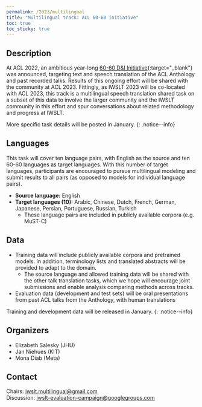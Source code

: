 ```yaml
---
permalink: /2023/multilingual
title: "Multilingual track: ACL 60-60 initiative"
toc: true
toc_sticky: true
---
```


<!--
Markdown notes: comments can be formed as in this example;
bulleted lines start with a - ;
if you want to have a line break either put a blank line in between the text or leave two spaces at the end of the line
-->


## Description

At ACL 2022, an ambitious year-long [60-60 D&I Initiative](https://www.2022.aclweb.org/dispecialinitiative){:target="_blank"} was announced, targeting text and speech translation of the ACL Anthology and past recorded talks. Results of this ongoing effort will be shared with the community at ACL 2023. Fittingly, as IWSLT 2023 will be co-located with ACL 2023, this track is a multilingual speech translation shared task on a subset of this data to involve the larger community and the IWSLT community in this effort and spur conversations about related methodology and progress at IWSLT. 

More specific task details will be posted in January.
{: .notice--info}

## Languages

This task will cover ten language pairs, with English as the source and ten 60-60 languages as target languages. 
With this number of target languages, participants are encouraged to pursue multilingual modeling and submit results to all pairs (as opposed to models for individual language pairs). 

* **Source language:** English
* **Target languages (10):** Arabic, Chinese, Dutch, French, German, Japanese, Persian, Portuguese, Russian, Turkish
  * These language pairs are included in publicly available corpora (e.g. MuST-C)

## Data 

* Training data will include publicly available corpora and pretrained models. In addition, terminology lists and translated abstracts will be provided to adapt to the domain. 
  * The source language and allowed training data will be shared with the other talk translation tasks, which we hope will encourage joint submissions and enable analysis comparing methods across tracks. 
* Evaluation data (development and test sets) will be oral presentations from past ACL talks from the Anthology, with human translations

Training and development data will be released in January.
{: .notice--info}


<!-- 
## Baselines

Links to the baselines to be used (descriptions, publications and/or links to models, code) 
-->

<!-- 
## Submission

Description of expected submission format and submission instructions 
-->


<!-- 
## Evaluation

Description of metrics used for evaluation, what the official ranking is based on, links to evaluation scripts 
-->


## Organizers

* Elizabeth Salesky (JHU)
* Jan Niehues (KIT)
* Mona Diab (Meta)


## Contact

Chairs: iwslt.multilingual@gmail.com  
Discussion: <iwslt-evaluation-campaign@googlegroups.com>

